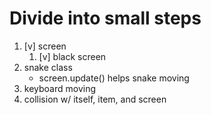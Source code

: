 # Divide into small steps
1. [v] screen
   1. [v] black screen
2. snake class
    - screen.update() helps snake moving
3. keyboard moving
4. collision w/ itself, item, and screen
 